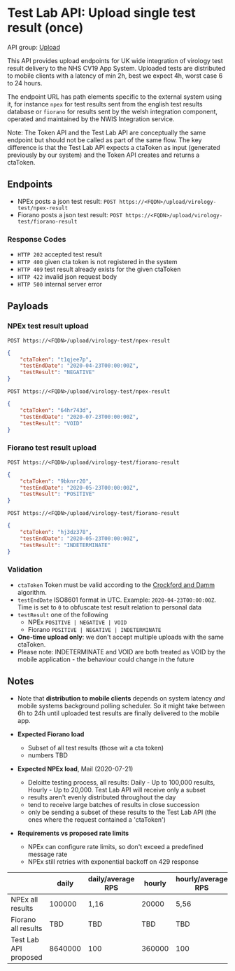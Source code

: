 # Test Lab API: Upload single test result (once)

API group: [Upload](../guidebook.md#system-apis-and-interfaces)

This API provides upload endpoints for UK wide integration of virology test result delivery to the NHS CV19 App System. Uploaded tests are distributed to mobile clients with a latency of min 2h, best we expect 4h, worst case 6 to 24 hours.

The endpoint URL has path elements specific to the external system using it, for instance `npex` for test results sent from the english test results database or `fiorano` for results sent by the welsh integration component, operated and maintained by the NWIS Integration service.

Note: The Token API and the Test Lab API are conceptually the same endpoint but should not be called as part of the same flow. 
The key difference is that the Test Lab API expects a ctaToken as input (generated previously by our system) and the Token API creates and returns a ctaToken.

## Endpoints

- NPEx posts a json test result: ```POST https://<FQDN>/upload/virology-test/npex-result```
- Fiorano posts a json test result: ```POST https://<FQDN>/upload/virology-test/fiorano-result```

### Response Codes
  - `HTTP 202` accepted test result
  - `HTTP 400` given cta token is not registered in the system
  - `HTTP 409` test result already exists for the given ctaToken
  - `HTTP 422` invalid json request body
  - `HTTP 500` internal server error
  
## Payloads

### NPEx test result upload

```POST https://<FQDN>/upload/virology-test/npex-result```
```json
{
    "ctaToken": "t1qjee7p",
    "testEndDate": "2020-04-23T00:00:00Z",
    "testResult": "NEGATIVE"
}
```

```POST https://<FQDN>/upload/virology-test/npex-result```
```json
{
    "ctaToken": "64hr743d",
    "testEndDate": "2020-07-23T00:00:00Z",
    "testResult": "VOID"
}
```

### Fiorano test result upload

```POST https://<FQDN>/upload/virology-test/fiorano-result```
```json
{
    "ctaToken": "9bknrr20",
    "testEndDate": "2020-05-23T00:00:00Z",
    "testResult": "POSITIVE"
}
```

```POST https://<FQDN>/upload/virology-test/fiorano-result```
```json
{
    "ctaToken": "hj3dz378",
    "testEndDate": "2020-05-23T00:00:00Z",
    "testResult": "INDETERMINATE"
}
```

### Validation

- `ctaToken` Token must be valid according to the [Crockford and Damm](../../design/details/crockford-damm.md) algorithm.
- `testEndDate` ISO8601 format in UTC. Example: `2020-04-23T00:00:00Z`. Time is set to `0` to obfuscate test result relation to personal data
- `testResult` one of the following
  - NPEx `POSITIVE | NEGATIVE | VOID`
  - Fiorano `POSITIVE | NEGATIVE | INDETERMINATE`
- **One-time upload only**: we don't accept multiple uploads with the same ctaToken.
- Please note: INDETERMINATE and VOID are both treated as VOID by the mobile application - the behaviour could change in the future

## Notes

- Note that **distribution to mobile clients** depends on system latency *and* mobile systems background polling scheduler. So it might take between 6h to 24h until uploaded test results are finally delivered to the mobile app.
  
- **Expected Fiorano load**
  - Subset of all test results (those wit a cta token)
  - numbers TBD

- **Expected NPEx load**, Mail (2020-07-21)
  - Deloitte testing process, all results: Daily - Up to 100,000 results, Hourly - Up to 20,000. Test Lab API will receive only a subset
  - results aren't evenly distributed throughout the day
  - tend to receive large batches of results in close succession
  - only be sending a subset of these results to the Test Lab API
  (the ones where the request contained a 'ctaToken')

- **Requirements vs proposed rate limits**
  - NPEx can configure rate limits, so don't exceed a predefined message rate
  - NPEx still retries with exponential backoff on 429 response

| | daily | daily/average RPS	| hourly	| hourly/average RPS |
|-| ------ | -----------------| -------- | ----------------- |  
|NPEx all results | 100000|	1,16 |	20000	| 5,56 |
|Fiorano all results | TBD|	TBD |	TBD	| TBD |
|Test Lab API proposed | 	8640000	| 100 | 	360000	|100 |
